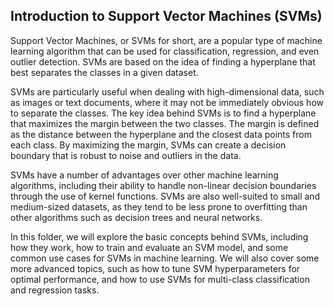## Introduction to Support Vector Machines (SVMs)
Support Vector Machines, or SVMs for short, are a popular type of machine learning algorithm that can be used for classification, regression, and even outlier detection. SVMs are based on the idea of finding a hyperplane that best separates the classes in a given dataset.

SVMs are particularly useful when dealing with high-dimensional data, such as images or text documents, where it may not be immediately obvious how to separate the classes. The key idea behind SVMs is to find a hyperplane that maximizes the margin between the two classes. The margin is defined as the distance between the hyperplane and the closest data points from each class. By maximizing the margin, SVMs can create a decision boundary that is robust to noise and outliers in the data.

SVMs have a number of advantages over other machine learning algorithms, including their ability to handle non-linear decision boundaries through the use of kernel functions. SVMs are also well-suited to small and medium-sized datasets, as they tend to be less prone to overfitting than other algorithms such as decision trees and neural networks.

In this folder, we will explore the basic concepts behind SVMs, including how they work, how to train and evaluate an SVM model, and some common use cases for SVMs in machine learning. We will also cover some more advanced topics, such as how to tune SVM hyperparameters for optimal performance, and how to use SVMs for multi-class classification and regression tasks.
